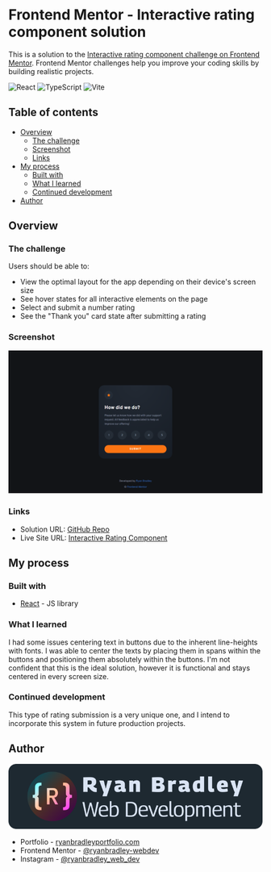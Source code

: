 # Frontend Mentor - Interactive rating component solution

This is a solution to the [Interactive rating component challenge on Frontend Mentor](https://www.frontendmentor.io/challenges/interactive-rating-component-koxpeBUmI). Frontend Mentor challenges help you improve your coding skills by building realistic projects. 

![React](https://img.shields.io/badge/react-%2320232a.svg?style=for-the-badge&logo=react&logoColor=%2361DAFB)
![TypeScript](https://img.shields.io/badge/typescript-%23007ACC.svg?style=for-the-badge&logo=typescript&logoColor=white)
![Vite](https://img.shields.io/badge/vite-%23646CFF.svg?style=for-the-badge&logo=vite&logoColor=white)

## Table of contents

- [Overview](#overview)
  - [The challenge](#the-challenge)
  - [Screenshot](#screenshot)
  - [Links](#links)
- [My process](#my-process)
  - [Built with](#built-with)
  - [What I learned](#what-i-learned)
  - [Continued development](#continued-development)
- [Author](#author)

## Overview

### The challenge

Users should be able to:

- View the optimal layout for the app depending on their device's screen size
- See hover states for all interactive elements on the page
- Select and submit a number rating
- See the "Thank you" card state after submitting a rating

### Screenshot

![Screenshot](./doc-images/screenshot.png)

### Links

- Solution URL: [GitHub Repo](https://github.com/ryanbradley-webdev/interactive-rating-component)
- Live Site URL: [Interactive Rating Component](https://interactive-rating-component-rbwd.netlify.app/)

## My process

### Built with

- [React](https://reactjs.org/) - JS library

### What I learned

I had some issues centering text in buttons due to the inherent line-heights with fonts. I was able to center the texts by placing them in spans within the buttons and positioning them absolutely within the buttons. I'm not confident that this is the ideal solution, however it is functional and stays centered in every screen size.

### Continued development

This type of rating submission is a very unique one, and I intend to incorporate this system in future production projects.

## Author

![Ryan Bradley Web Development](./doc-images/web-dev-logo.svg)

- Portfolio - [ryanbradleyportfolio.com](https://ryanbradleyportfolio.com)
- Frontend Mentor - [@ryanbradley-webdev](https://www.frontendmentor.io/profile/ryanbradley-webdev)
- Instagram - [@ryanbradley_web_dev](https://www.instagram.com/ryanbradley_web_dev/)
